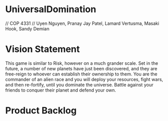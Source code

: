 # UniversalDomination

// COP 4331 
// Uyen Nguyen, Pranay Jay Patel, Lamard Vertusma, Masaki Hook, Sandy Demian


# Vision Statement
This game is similar to Risk, however on a much grander scale. Set in the future, a number of new planets have just been discovered, and they are free-reign to whoever can establish their ownership to them. You are the commander of an alien race and you will deploy your resources, fight wars, and then re-fortify, until you dominate the universe. Battle against your friends to conquer their planet and defend your own. 

# Product Backlog
